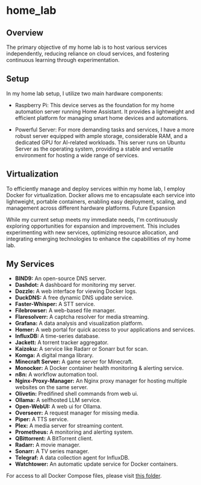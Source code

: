 # home_lab

## Overview

The primary objective of my home lab is to host various services independently, reducing reliance on cloud services, and fostering continuous learning through experimentation.

## Setup

In my home lab setup, I utilize two main hardware components:

- Raspberry Pi: This device serves as the foundation for my home automation server running Home Assistant. It provides a lightweight and efficient platform for managing smart home devices and automations.

- Powerful Server: For more demanding tasks and services, I have a more robust server equipped with ample storage, considerable RAM, and a dedicated GPU for AI-related workloads. This server runs on Ubuntu Server as the operating system, providing a stable and versatile environment for hosting a wide range of services.

## Virtualization

To efficiently manage and deploy services within my home lab, I employ Docker for virtualization. Docker allows me to encapsulate each service into lightweight, portable containers, enabling easy deployment, scaling, and management across different hardware platforms.
Future Expansion

While my current setup meets my immediate needs, I'm continuously exploring opportunities for expansion and improvement. This includes experimenting with new services, optimizing resource allocation, and integrating emerging technologies to enhance the capabilities of my home lab.

## My Services
- **BIND9:** An open-source DNS server.
- **Dashdot:** A dashboard for monitoring my server.
- **Dozzle:** A web interface for viewing Docker logs.
- **DuckDNS:** A free dynamic DNS update service.
- **Faster-Whisper:** A STT service.
- **Filebrowser:** A web-based file manager.
- **Flaresolverr:** A captcha resolver for media streaming.
- **Grafana:** A data analysis and visualization platform.
- **Homer:** A web portal for quick access to your applications and services.
- **InfluxDB:** A time-series database.
- **Jackett:** A torrent tracker aggregator.
- **Kaizoku:** A service like Radarr or Sonarr but for scan.
- **Komga:** A digital manga library.
- **Minecraft Server:** A game server for Minecraft.
- **Monocker:** A Docker container health monitoring & alerting service.
- **n8n:** A workflow automation tool.
- **Nginx-Proxy-Manager:** An Nginx proxy manager for hosting multiple websites on the same server.
- **Olivetin:** Predifined shell commands from web ui.
- **Ollama:** A selfhosted LLM service.
- **Open-WebUI:** A web ui for Ollama.
- **Overseerr:** A request manager for missing media.
- **Piper:** A TTS service.
- **Plex:** A media server for streaming content.
- **Prometheus:** A monitoring and alerting system.
- **QBittorrent:** A BitTorrent client.
- **Radarr:** A movie manager.
- **Sonarr:** A TV series manager.
- **Telegraf:** A data collection agent for InfluxDB.
- **Watchtower:** An automatic update service for Docker containers.

For access to all Docker Compose files, please visit [this folder](link_to_your_folder_containing_docker_compose_files).


